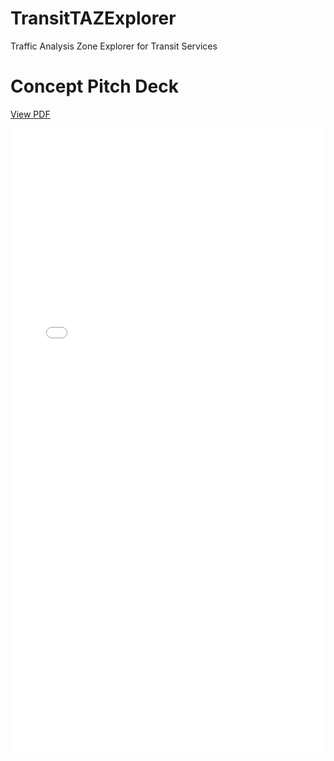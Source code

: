 # TransitTAZExplorer
 Traffic Analysis Zone Explorer for Transit Services

# Concept Pitch Deck 

[View PDF](./TAZTransitExplorer.pdf)

<embed src="./TAZTransitExplorer.pdf" width="100%" height="1000px"/>
